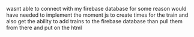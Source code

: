 wasnt able to connect with my firebase database for some reason
would have needed to implement the moment js to create times for the train and also get the ability to add trains to the firebase database than pull them from there and put on the html